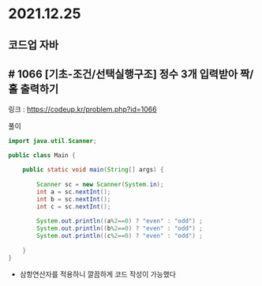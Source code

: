 # 2021.12.25

## 코드업 자바

## # 1066 [기초-조건/선택실행구조] 정수 3개 입력받아 짝/홀 출력하기

링크 : https://codeup.kr/problem.php?id=1066





풀이

```java
import java.util.Scanner;

public class Main {

	public static void main(String[] args) {
	
		Scanner sc = new Scanner(System.in);
		int a = sc.nextInt();
		int b = sc.nextInt();
		int c = sc.nextInt();
		
		System.out.println((a%2==0) ? "even" : "odd") ; 
		System.out.println((b%2==0) ? "even" : "odd") ; 
		System.out.println((c%2==0) ? "even" : "odd") ; 
		
	}
}
```



* 삼항연산자를 적용하니 깔끔하게 코드 작성이 가능했다